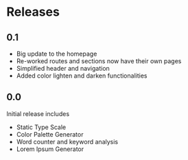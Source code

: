 # Releases

## 0.1
- Big update to the homepage
- Re-worked routes and sections now have their own pages
- Simplified header and navigation
- Added color lighten and darken functionalities

## 0.0
Initial release includes
- Static Type Scale
- Color Palette Generator
- Word counter and keyword analysis
- Lorem Ipsum Generator